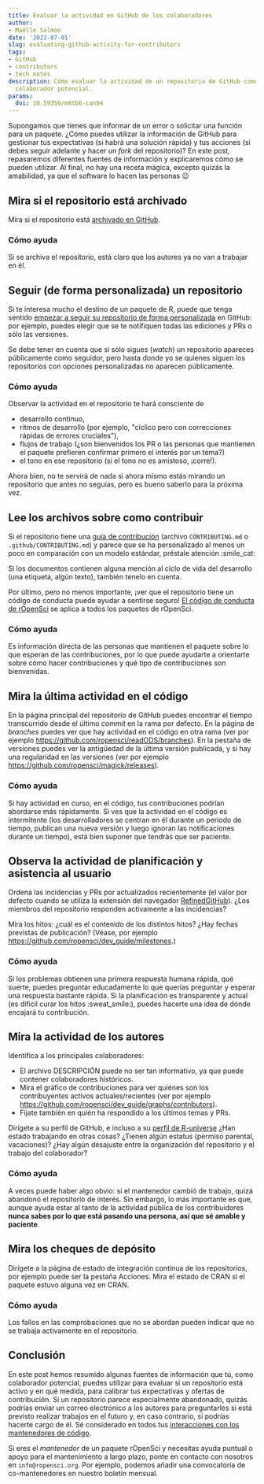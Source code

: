 ```yaml
---
title: Evaluar la actividad en GitHub de los colaboradores
author:
- Maëlle Salmon
date: '2022-07-01'
slug: evaluating-github-activity-for-contributors
tags:
- GitHub
- contributors
- tech notes
description: Cómo evaluar la actividad de un repositorio de GitHub como usuario o
  colaborador potencial.
params:
  doi: 10.59350/m8tb6-can94
---
```


Supongamos que tienes que informar de un error o solicitar una función para un paquete.
¿Cómo puedes utilizar la información de GitHub para gestionar tus expectativas (si habrá una solución rápida) y tus acciones (si debes seguir adelante y hacer un _fork_ del repositorio)?
En este post, repasaremos diferentes fuentes de información y explicaremos cómo se pueden utilizar.
Al final, no hay una receta mágica, excepto quizás la amabilidad, ya que el software lo hacen las personas :wink:

## Mira si el repositorio está archivado

Mira si el repositorio está [archivado en GitHub](https://docs.github.com/en/repositories/archiving-a-github-repository/archiving-repositories).

### Cómo ayuda

Si se archiva el repositorio, está claro que los autores ya no van a trabajar en él.

## Seguir (de forma personalizada) un repositorio

Si te interesa mucho el destino de un paquete de R, puede que tenga sentido [empezar a seguir su repositorio de forma personalizada](https://docs.github.com/en/account-and-profile/managing-subscriptions-and-notifications-on-github/setting-up-notifications/configuring-notifications#configuring-your-watch-settings-for-an-individual-repository=) en GitHub: por ejemplo, puedes elegir que se te notifiquen todas las ediciones y PRs o sólo las versiones.

Se debe tener en cuenta que si sólo sigues (_watch_) un repositorio apareces públicamente como seguidor, pero hasta donde yo se quienes siguen los repositorios con opciones personalizadas no aparecen públicamente.

### Cómo ayuda

Observar la actividad en el repositorio te hará consciente de

- desarrollo continuo,
- ritmos de desarrollo (por ejemplo, "cíclico pero con correcciones rápidas de errores cruciales"),
- flujos de trabajo (¿son bienvenidos los PR o las personas que mantienen el paquete prefieren confirmar primero el interés por un tema?)
- el tono en ese repositorio (si el tono no es amistoso, ¡corre!).

Ahora bien, no te servirá de nada si ahora mismo estás mirando un repositorio que antes no seguías, pero es bueno saberlo para la próxima vez.

## Lee los archivos sobre como contribuir

Si el repositorio tiene una [guía de contribución](/blog/2021/04/28/commcall-pkg-community/) (archivo `CONTRIBUTING.md` o `.github/CONTRIBUTING.md`) y parece que se ha personalizado al menos un poco en comparación con un modelo estándar, préstale atención :smile\_cat:

Si los documentos contienen alguna mención al ciclo de vida del desarrollo (una etiqueta, algún texto), también tenelo en cuenta.

Por último, pero no menos importante, ¡ver que el repositorio tiene un código de conducta puede ayudar a sentirse seguro!
[El código de conducta de rOpenSci](/es/código-de-conducta/) se aplica a todos los paquetes de rOpenSci.

### Cómo ayuda

Es información directa de las personas que mantienen el paquete sobre lo que esperan de las contribuciones, por lo que puede ayudarte a orientarte sobre cómo hacer contribuciones y qué tipo de contribuciones son bienvenidas.

## Mira la última actividad en el código

En la página principal del repositorio de GitHub puedes encontrar el tiempo transcurrido desde el último _commit_ en la rama por defecto.
En la página de _branches_ puedes ver que hay actividad en el código en otra rama (ver por ejemplo <https://github.com/ropensci/readODS/branches>).
En la pestaña de versiones puedes ver la antigüedad de la última versión publicada, y si hay una regularidad en las versiones (ver por ejemplo <https://github.com/ropensci/magick/releases>).

### Cómo ayuda

Si hay actividad en curso, en el código, tus contribuciones podrían abordarse más rápidamente.
Si ves que la actividad en el código es intermitente (los desarrolladores se centran en él durante un periodo de tiempo, publican una nueva versión y luego ignoran las notificaciones durante un tiempo), está bien suponer que tendrás que ser paciente.

## Observa la actividad de planificación y asistencia al usuario

Ordena las incidencias y PRs por actualizados recientemente (el valor por defecto cuando se utiliza la extensión del navegador [RefinedGitHub](https://github.com/refined-github/refined-github)). ¿Los miembros del repositorio responden activamente a las incidencias?

Mira los hitos: ¿cuál es el contenido de los distintos hitos?
¿Hay fechas previstas de publicación?
(Véase, por ejemplo <https://github.com/ropensci/dev_guide/milestones>.)

### Cómo ayuda

Si los problemas obtienen una primera respuesta humana rápida, qué suerte, puedes preguntar educadamente lo que querías preguntar y esperar una respuesta bastante rápida.
Si la planificación es transparente y actual (es difícil curar los hitos :sweat\_smile:), puedes hacerte una idea de dónde encajará tu contribución.

## Mira la actividad de los autores

Identifica a los principales colaboradores:

- El archivo DESCRIPCIÓN puede no ser tan informativo, ya que puede contener colaboradores históricos.
- Mira el gráfico de contribuciones para ver quiénes son los contribuyentes activos actuales/recientes (ver por ejemplo <https://github.com/ropensci/dev_guide/graphs/contributors>).
- Fíjate también en quién ha respondido a los últimos temas y PRs.

Dirígete a su perfil de GitHub, e incluso a su [perfil de R-universe](https://r-universe.dev/maintainers/) ¿Han estado trabajando en otras cosas? ¿Tienen algún estatus (permiso parental, vacaciones)? ¿Hay algún desajuste entre la organización del repositorio y el trabajo del colaborador?

### Cómo ayuda

A veces puede haber algo obvio: si el mantenedor cambió de trabajo, quizá abandonó el repositorio de interés.
Sin embargo, lo más importante es que, aunque ayuda estar al tanto de la actividad pública de los contribuidores **nunca sabes por lo que está pasando una persona, así que sé amable y paciente**.

## Mira los cheques de depósito

Dirígete a la página de estado de integración continua de los repositorios, por ejemplo puede ser la pestaña Acciones.
Mira el estado de CRAN si el paquete estuvo alguna vez en CRAN.

### Cómo ayuda

Los fallos en las comprobaciones que no se abordan pueden indicar que no se trabaja activamente en el repositorio.

## Conclusión

En este post hemos resumido algunas fuentes de información que tú, como colaborador potencial, puedes utilizar para evaluar si un repositorio está activo y en qué medida, para calibrar tus expectativas y ofertas de contribución.
Si un repositorio parece especialmente abandonado, quizás podrías enviar un correo electrónico a los autores para preguntarles si está previsto realizar trabajos en el futuro y, en caso contrario, si podrías hacerte cargo de él.
Sé considerado en todos tus [interacciones con los mantenedores de código](https://jacobtomlinson.dev/posts/2022/dont-be-that-open-source-user-dont-be-me/).

Si eres el *mantenedor* de un paquete rOpenSci y necesitas ayuda puntual o apoyo para el mantenimiento a largo plazo, ponte en contacto con nosotros en `info@ropensci.org`.
Por ejemplo, podemos añadir una convocatoria de co-mantenedores en nuestro boletín mensual.


